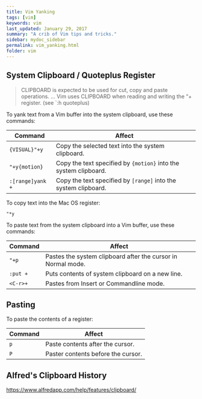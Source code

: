 ```yaml
---
title: Vim Yanking 
tags: [vim]
keywords: vim 
last_updated: January 29, 2017
summary: "A crib of Vim tips and tricks."
sidebar: mydoc_sidebar
permalink: vim_yanking.html
folder: vim 
---
```


## System Clipboard / Quoteplus Register

> CLIPBOARD is expected to be used for cut, copy and paste operations. … Vim uses CLIPBOARD when reading and writing the “+ register. (see `:h quoteplus)

To yank text from a Vim buffer into the system clipboard, use these commands:

Command | Affect
--- | ------
`{VISUAL}"+y` | Copy the selected text into the system clipboard.
`"+y{motion}` | Copy the text specified by `{motion}` into the system clipboard.
`:[range]yank +` | Copy the text specified by `[range]` into the system clipboard.

To copy text into the Mac OS register:

```
"*y
```

To paste text from the system clipboard into a Vim buffer, use these commands:

Command | Affect
--- | ------
`"+p` | Pastes the system clipboard after the cursor in Normal mode.
`:put +` | Puts contents of system clipboard on a new line.
`<C-r>+` | Pastes from Insert or Commandline mode.

## Pasting 
To paste the contents of a register:

Command | Affect
--- | ------
`p` | Paste contents after the cursor.
`P` | Paster contents before the cursor.

## Alfred's Clipboard History
https://www.alfredapp.com/help/features/clipboard/

